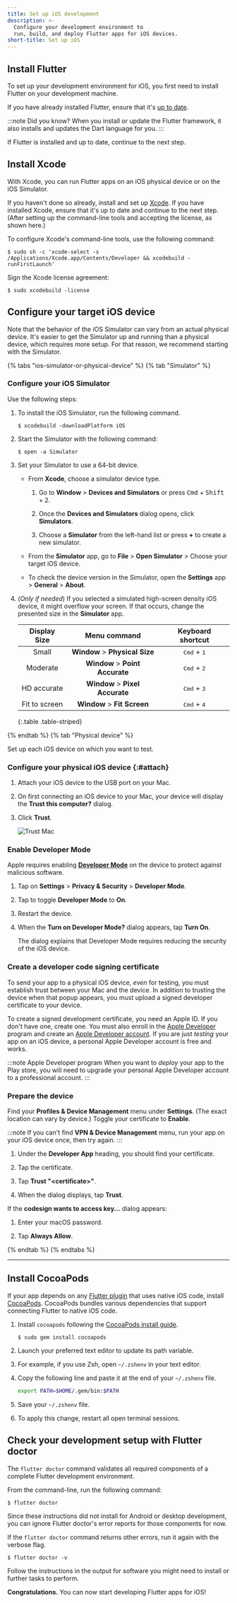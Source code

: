 ```yaml
---
title: Set up iOS development
description: >-
  Configure your development environment to
  run, build, and deploy Flutter apps for iOS devices.
short-title: Set up iOS
---
```


## Install Flutter

To set up your development environment for iOS,
you first need to install Flutter on your
development machine.

If you have already installed Flutter,
ensure that it's [up to date][].

:::note Did you know?
When you install or update the Flutter framework,
it also installs and updates the Dart language for you.
:::

If Flutter is installed and up to date,
continue to the next step.

[up to date]: /install/upgrade

## Install Xcode

With Xcode, you can run Flutter apps on
an iOS physical device or on the iOS Simulator.

If you haven't done so already,
install and set up [Xcode][].
If you have installed Xcode, ensure that
it's up to date and continue to the next step.
(After setting up the command-line tools
and accepting the license, as shown here.)

[Xcode]: https://developer.apple.com/xcode/

To configure Xcode's command-line tools,
use the following command:

```console
$ sudo sh -c 'xcode-select -s /Applications/Xcode.app/Contents/Developer && xcodebuild -runFirstLaunch'
```

Sign the Xcode license agreement:

```console
$ sudo xcodebuild -license
```

## Configure your target iOS device

Note that the behavior of the iOS Simulator can vary
from an actual physical device. It's easier to get
the Simulator up and running than a physical device,
which requires more setup.
For that reason, we recommend starting with the Simulator.

{% tabs "ios-simulator-or-physical-device" %}
{% tab "Simulator" %}

### Configure your iOS Simulator

Use the following steps:

1. To install the iOS Simulator, run the following command.

    ```console
    $ xcodebuild -downloadPlatform iOS
    ```

1. Start the Simulator with the following command:

    ```console
    $ open -a Simulator
    ```

1. Set your Simulator to use a 64-bit device.

   * From **Xcode**, choose a simulator device type.

     1. Go to **Window** <span aria-label="and then">></span>
        **Devices and Simulators** or press
        <kbd>Cmd</kbd> + <kbd>Shift</kbd> + <kbd>2</kbd>.

     2. Once the **Devices and Simulators** dialog opens,
        click **Simulators**.

     3. Choose a **Simulator** from the left-hand list or
        press **+** to create a new simulator.

   * From the **Simulator** app, go to
     **File** <span aria-label="and then">></span>
     **Open Simulator** <span aria-label="and then">></span>
     Choose your target iOS device.

   * To check the device version in the Simulator,
     open the **Settings** app <span aria-label="and then">></span>
     **General** <span aria-label="and then">></span>
     **About**.

1. (_Only if needed_) If you selected a simulated
   high-screen density iOS device,
   it might overflow your screen. If that occurs,
   change the presented size in the **Simulator** app.

    | **Display Size**  |                          **Menu command**                          |     **Keyboard shortcut**     |
    |:-----------------:|:------------------------------------------------------------------:|:-----------------------------:|
    | Small             | **Window** <span aria-label="and then">></span> **Physical Size**  | <kbd>Cmd</kbd> + <kbd>1</kbd> |
    | Moderate          | **Window** <span aria-label="and then">></span> **Point Accurate** | <kbd>Cmd</kbd> + <kbd>2</kbd> |
    | HD accurate       | **Window** <span aria-label="and then">></span> **Pixel Accurate** | <kbd>Cmd</kbd> + <kbd>3</kbd> |
    | Fit to screen     | **Window** <span aria-label="and then">></span> **Fit Screen**     | <kbd>Cmd</kbd> + <kbd>4</kbd> |
    
    {:.table .table-striped}

{% endtab %}
{% tab "Physical device" %}

Set up each iOS device on which you want to test.

### Configure your physical iOS device {:#attach}

1. Attach your iOS device to the USB port on your Mac.

1. On first connecting an iOS device to your Mac,
   your device will display the **Trust this computer?** dialog.

1. Click **Trust**.

   ![Trust Mac][]

### Enable Developer Mode

Apple requires enabling **[Developer Mode][]**
on the device to protect against malicious software.

1. Tap on **Settings** <span aria-label="and then">></span>
   **Privacy & Security** <span aria-label="and then">></span>
   **Developer Mode**.

1. Tap to toggle **Developer Mode** to **On**.

1. Restart the device.

1. When the **Turn on Developer Mode?** dialog appears,
   tap **Turn On**.

   The dialog explains that Developer Mode requires reducing
   the security of the iOS device.

### Create a developer code signing certificate

To send your app to a physical iOS device,
_even_ for testing, you must establish trust
between your Mac and the device.
In addition to trusting the device when that
popup appears, you must upload a signed
developer certificate to your device.

To create a signed development certificate,
you need an Apple ID.
If you don't have one, create one.
You must also enroll in the [Apple Developer][] program
and create an [Apple Developer account][]. If you
are just _testing_ your app on an iOS device,
a personal Apple Developer account is free and works.

:::note Apple Developer program
When you want to _deploy_ your app to the
Play store, you will need to upgrade your
personal Apple Developer account to
a professional account.
:::

### Prepare the device

Find your **Profiles & Device Management** menu under
**Settings**. (The exact location can vary by device.)
Toggle your certificate to **Enable**.

:::note
If you can't find **VPN & Device Management** menu,
run your app on your iOS device once, then try again.
:::

1. Under the **Developer App** heading,
   you should find your certificate.

1. Tap the certificate.

1. Tap **Trust "&lt;certificate&gt;"**.

1. When the dialog displays, tap **Trust**.

If the **codesign wants to access key...** dialog appears:

1. Enter your macOS password.

1. Tap **Always Allow**.

[Trust Mac]: /assets/images/docs/setup/trust-computer.png
[Developer Mode]: {{site.apple-dev}}/documentation/xcode/enabling-developer-mode-on-a-device
[Apple Developer]: {{site.apple-dev}}/programs/
[Apple Developer account]: {{site.apple-dev}}/account

{% endtab %}
{% endtabs %}

---

## Install CocoaPods

If your app depends on any [Flutter plugin][]
that uses native iOS code,
install [CocoaPods][cocoapods].
CocoaPods bundles various dependencies that
support connecting Flutter to native iOS code.

1. Install `cocoapods` following the
   [CocoaPods install guide][cocoapods].

   ```console
   $ sudo gem install cocoapods
   ```

1. Launch your preferred text editor to update its path variable.

1. For example, if you use Zsh, open `~/.zshenv` in your text editor.

1. Copy the following line and paste it at the end of your `~/.zshenv` file.

   ```bash
   export PATH=$HOME/.gem/bin:$PATH
   ```

1. Save your `~/.zshenv` file.

1. To apply this change, restart all open terminal sessions.

[cocoapods]: https://guides.cocoapods.org/using/getting-started.html#installation
[Flutter plugin]: /packages-and-plugins/developing-packages#types

## Check your development setup with Flutter doctor

The `flutter doctor` command validates all required components of a
complete Flutter development environment.

From the command-line, run the following command:

   ```console
   $ flutter doctor
   ```

Since these instructions did not install for Android
or desktop development, you can ignore Flutter doctor's
error reports for those components for now.

If the `flutter doctor` command returns other errors,
run it again with the verbose flag.

```console
$ flutter doctor -v
```

Follow the instructions in the output for software
you might need to install or further tasks to perform.

**Congratulations.**
You can now start developing Flutter apps for iOS!
